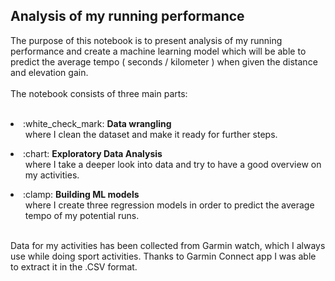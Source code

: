## Analysis of my running performance

The purpose of this notebook is to present analysis of my running performance and create a machine learning model which will be able to predict the average tempo ( seconds / kilometer ) when given the distance and elevation gain.<br><br>
The notebook consists of three main parts:<br><br>
<li>:white_check_mark: <b>Data wrangling</b>
  <ul> 
    where I clean the dataset and make it ready for further steps.
  </ul>
<li>:chart: <b>Exploratory Data Analysis</b>
  <ul>
    where I take a deeper look into data and try to have a good overview on my activities.
    </ul>
</li>
<li>:clamp: <b>Building ML models</b>
  <ul>
    where I create three regression models in order to predict the average tempo of my potential runs. 
  </ul>
</li>
<br>
Data for my activities has been collected from Garmin watch, which I always use while doing sport activities. Thanks to Garmin Connect app I was able to extract it in the .CSV format.
